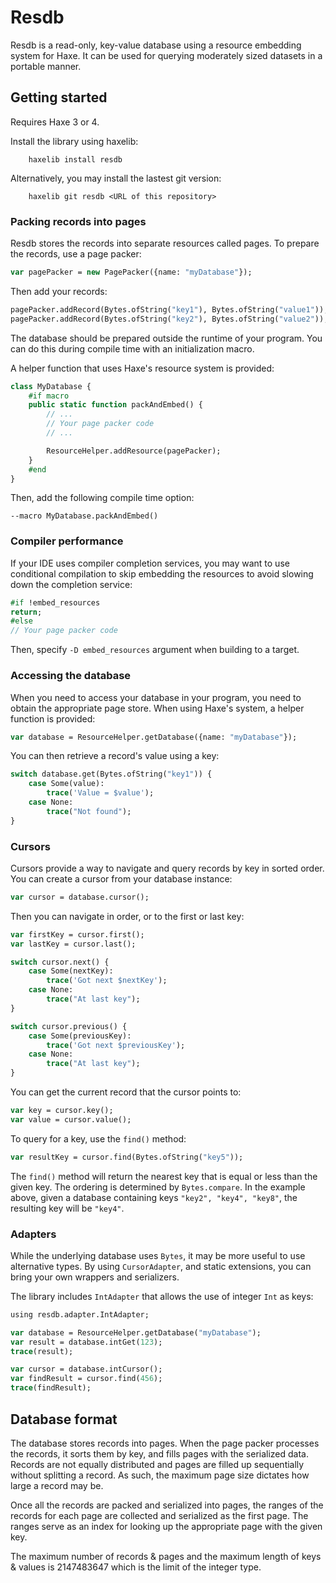 Resdb
=====

Resdb is a read-only, key-value database using a resource embedding system for Haxe. It can be used for querying moderately sized datasets in a portable manner.


Getting started
---------------

Requires Haxe 3 or 4.

Install the library using haxelib:

        haxelib install resdb

Alternatively, you may install the lastest git version:

        haxelib git resdb <URL of this repository>


### Packing records into pages

Resdb stores the records into separate resources called pages. To prepare the records, use a page packer:

```haxe
var pagePacker = new PagePacker({name: "myDatabase"});
```

Then add your records:

```haxe
pagePacker.addRecord(Bytes.ofString("key1"), Bytes.ofString("value1"));
pagePacker.addRecord(Bytes.ofString("key2"), Bytes.ofString("value2"));
```

The database should be prepared outside the runtime of your program. You can do this during compile time with an initialization macro.

A helper function that uses Haxe's resource system is provided:

```haxe
class MyDatabase {
    #if macro
    public static function packAndEmbed() {
        // ...
        // Your page packer code
        // ...

        ResourceHelper.addResource(pagePacker);
    }
    #end
}
```

Then, add the following compile time option:

```
--macro MyDatabase.packAndEmbed()
```

### Compiler performance

If your IDE uses compiler completion services, you may want to use conditional compilation to skip embedding the resources to avoid slowing down the completion service:

```haxe
#if !embed_resources
return;
#else
// Your page packer code
```

Then, specify `-D embed_resources` argument when building to a target.


### Accessing the database

When you need to access your database in your program, you need to obtain the appropriate page store. When using Haxe's system, a helper function is provided:

```haxe
var database = ResourceHelper.getDatabase({name: "myDatabase"});
```

You can then retrieve a record's value using a key:

```haxe
switch database.get(Bytes.ofString("key1")) {
    case Some(value):
        trace('Value = $value');
    case None:
        trace("Not found");
}
```

### Cursors

Cursors provide a way to navigate and query records by key in sorted order. You can create a cursor from your database instance:

```haxe
var cursor = database.cursor();
```

Then you can navigate in order, or to the first or last key:

```haxe
var firstKey = cursor.first();
var lastKey = cursor.last();

switch cursor.next() {
    case Some(nextKey):
        trace('Got next $nextKey');
    case None:
        trace("At last key");
}

switch cursor.previous() {
    case Some(previousKey):
        trace('Got next $previousKey');
    case None:
        trace("At last key");
}
```

You can get the current record that the cursor points to:

```haxe
var key = cursor.key();
var value = cursor.value();
```

To query for a key, use the `find()` method:

```haxe
var resultKey = cursor.find(Bytes.ofString("key5"));
```

The `find()` method will return the nearest key that is equal or less than the given key. The ordering is determined by `Bytes.compare`. In the example above, given a database containing keys `"key2", "key4", "key8"`, the resulting key will be `"key4"`.


### Adapters

While the underlying database uses `Bytes`, it may be more useful to use alternative types. By using `CursorAdapter`, and static extensions, you can bring your own wrappers and serializers.

The library includes `IntAdapter` that allows the use of integer `Int` as keys:

```haxe
using resdb.adapter.IntAdapter;

var database = ResourceHelper.getDatabase("myDatabase");
var result = database.intGet(123);
trace(result);

var cursor = database.intCursor();
var findResult = cursor.find(456);
trace(findResult);
```

Database format
---------------

The database stores records into pages. When the page packer processes the records, it sorts them by key, and fills pages with the serialized data. Records are not equally distributed and pages are filled up sequentially without splitting a record. As such, the maximum page size dictates how large a record may be.

Once all the records are packed and serialized into pages, the ranges of the records for each page are collected and serialized as the first page. The ranges serve as an index for looking up the appropriate page with the given key.

The maximum number of records & pages and the maximum length of keys & values is 2147483647 which is the limit of the integer type.
